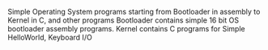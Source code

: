 Simple Operating System programs starting from Bootloader in assembly to Kernel in C, and other programs
Bootloader contains simple 16 bit OS bootloader assembly programs.
Kernel contains C programs for Simple HelloWorld, Keyboard I/O 
